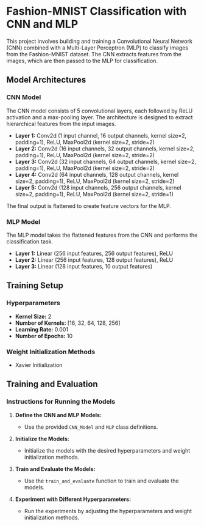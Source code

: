 # Fashion-MNIST Classification with CNN and MLP

This project involves building and training a Convolutional Neural Network (CNN) combined with a Multi-Layer Perceptron (MLP) to classify images from the Fashion-MNIST dataset. The CNN extracts features from the images, which are then passed to the MLP for classification.

## Model Architectures

### CNN Model
The CNN model consists of 5 convolutional layers, each followed by ReLU activation and a max-pooling layer. The architecture is designed to extract hierarchical features from the input images.

- **Layer 1:** Conv2d (1 input channel, 16 output channels, kernel size=2, padding=1), ReLU, MaxPool2d (kernel size=2, stride=2)
- **Layer 2:** Conv2d (16 input channels, 32 output channels, kernel size=2, padding=1), ReLU, MaxPool2d (kernel size=2, stride=2)
- **Layer 3:** Conv2d (32 input channels, 64 output channels, kernel size=2, padding=1), ReLU, MaxPool2d (kernel size=2, stride=2)
- **Layer 4:** Conv2d (64 input channels, 128 output channels, kernel size=2, padding=1), ReLU, MaxPool2d (kernel size=2, stride=2)
- **Layer 5:** Conv2d (128 input channels, 256 output channels, kernel size=2, padding=1), ReLU, MaxPool2d (kernel size=2, stride=1)

The final output is flattened to create feature vectors for the MLP.

### MLP Model
The MLP model takes the flattened features from the CNN and performs the classification task.

- **Layer 1:** Linear (256 input features, 256 output features), ReLU
- **Layer 2:** Linear (256 input features, 128 output features), ReLU
- **Layer 3:** Linear (128 input features, 10 output features)

## Training Setup

### Hyperparameters
- **Kernel Size:** 2
- **Number of Kernels:** [16, 32, 64, 128, 256]
- **Learning Rate:** 0.001
- **Number of Epochs:** 10

### Weight Initialization Methods
- Xavier Initialization

## Training and Evaluation

### Instructions for Running the Models

1. **Define the CNN and MLP Models:**
   - Use the provided `CNN_Model` and `MLP` class definitions.

2. **Initialize the Models:**
   - Initialize the models with the desired hyperparameters and weight initialization methods.

3. **Train and Evaluate the Models:**
   - Use the `train_and_evaluate` function to train and evaluate the models.

4. **Experiment with Different Hyperparameters:**
   - Run the experiments by adjusting the hyperparameters and weight initialization methods.
